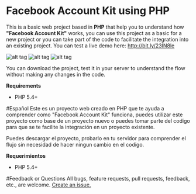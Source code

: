 # Facebook Account Kit using PHP
This is a basic web project based in __PHP__ that help you to understand how __"Facebook Account Kit"__ works, you can use this project as a basic for a new project or you can take part of the code to facilitate the integration into an existing project. You can test a live demo here: http://bit.ly/23IN8le

![alt tag](https://elaniin.com/github/webAK4.png) ![alt tag](https://elaniin.com/github/webAK2.png) ![alt tag](https://elaniin.com/github/webAK3.png)

You can download the project, test it in your server to understand the flow without making any changes in the code.

__Requirements__
* PHP 5.4+

#Español
Este es un proyecto web creado en PHP que te ayuda a comprender como "Facebook Account Kit" funciona, puedes utilizar este proyecto como base de un proyecto nuevo o puedes tomar parte del codigo para que se te facilite la integración en un proyecto existente.

Puedes descargar el proyecto, probarlo en tu servidor para comprender el flujo sin necesidad de hacer ningun cambio en el codigo.

__Requerimientos__
* PHP 5.4+

#Feedback or Questions
All bugs, feature requests, pull requests, feedback, etc., are welcome. [Create an issue.](https://github.com/elaniin/AccountKit-Web-PHP/issues)
